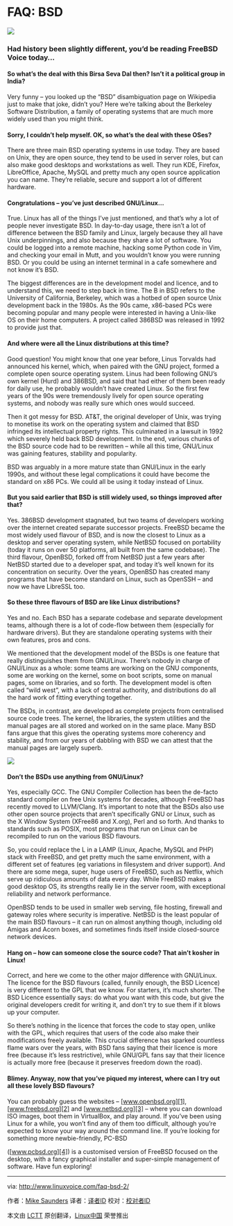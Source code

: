 FAQ: BSD
================================================================================
![](http://www.linuxvoice.com/wp-content/uploads/2015/02/faq1-large1.png)

### Had history been slightly different, you’d be reading FreeBSD Voice today… ###

#### So what’s the deal with this Birsa Seva Dal then? Isn’t it a political group in India? ####

Very funny – you looked up the “BSD” disambiguation page on Wikipedia just to make that joke, didn’t you? Here we’re talking about the Berkeley Software Distribution, a family of operating systems that are much more widely used than you might think.

#### Sorry, I couldn’t help myself. OK, so what’s the deal with these OSes? ####

There are three main BSD operating systems in use today. They are based on Unix, they are open source, they tend to be used in server roles, but can also make good desktops and workstations as well. They run KDE, Firefox, LibreOffice, Apache, MySQL and pretty much any open source application you can name. They’re reliable, secure and support a lot of different hardware.

#### Congratulations – you’ve just described GNU/Linux… ####

True. Linux has all of the things I’ve just mentioned, and that’s why a lot of people never investigate BSD. In day-to-day usage, there isn’t a lot of difference between the BSD family and Linux, largely because they all have Unix underpinnings, and also because they share a lot of software. You could be logged into a remote machine, hacking some Python code in Vim, and checking your email in Mutt, and you wouldn’t know you were running BSD. Or you could be using an internet terminal in a cafe somewhere and not know it’s BSD.

The biggest differences are in the development model and licence, and to understand this, we need to step back in time. The B in BSD refers to the University of California, Berkeley, which was a hotbed of open source Unix development back in the 1980s. As the 90s came, x86-based PCs were becoming popular and many people were interested in having a Unix-like OS on their home computers. A project called 386BSD was released in 1992 to provide just that.

#### And where were all the Linux distributions at this time? ####

Good question! You might know that one year before, Linus Torvalds had announced his kernel, which, when paired with the GNU project, formed a complete open source operating system. Linus had been following GNU’s own kernel (Hurd) and 386BSD, and said that had either of them been ready for daily use, he probably wouldn’t have created Linux. So the first few years of the 90s were tremendously lively for open source operating systems, and nobody was really sure which ones would succeed.

Then it got messy for BSD. AT&T, the original developer of Unix, was trying to monetise its work on the operating system and claimed that BSD infringed its intellectual property rights. This culminated in a lawsuit in 1992 which severely held back BSD development. In the end, various chunks of the BSD source code had to be rewritten – while all this time, GNU/Linux was gaining features, stability and popularity.

BSD was arguably in a more mature state than GNU/Linux in the early 1990s, and without these legal complications it could have become the standard on x86 PCs. We could all be using it today instead of Linux.

#### But you said earlier that BSD is still widely used, so things improved after that? ####

Yes. 386BSD development stagnated, but two teams of developers working over the internet created separate successor projects. FreeBSD became the most widely used flavour of BSD, and is now the closest to Linux as a desktop and server operating system, while NetBSD focused on portability (today it runs on over 50 platforms, all built from the same codebase). The third flavour, OpenBSD, forked off from NetBSD just a few years after NetBSD started due to a developer spat, and today it’s well known for its concentration on security. Over the years, OpenBSD has created many programs that have become standard on Linux, such as OpenSSH – and now we have LibreSSL too.

#### So these three flavours of BSD are like Linux distributions? ####

Yes and no. Each BSD has a separate codebase and separate development teams, although there is a lot of code-flow between them (especially for hardware drivers). But they are standalone operating systems with their own features, pros and cons.

We mentioned that the development model of the BSDs is one feature that really distinguishes them from GNU/Linux. There’s nobody in charge of GNU/Linux as a whole: some teams are working on the GNU components, some are working on the kernel, some on boot scripts, some on manual pages, some on libraries, and so forth. The development model is often called “wild west”, with a lack of central authority, and distributions do all the hard work of fitting everything together.

The BSDs, in contrast, are developed as complete projects from centralised source code trees. The kernel, the libraries, the system utilities and the manual pages are all stored and worked on in the same place. Many BSD fans argue that this gives the operating systems more coherency and stability, and from our years of dabbling with BSD we can attest that the manual pages are largely superb.

![](http://www.linuxvoice.com/wp-content/uploads/2015/02/faq2-large1.png)

#### Don’t the BSDs use anything from GNU/Linux? ####

Yes, especially GCC. The GNU Compiler Collection has been the de-facto standard compiler on free Unix systems for decades, although FreeBSD has recently moved to LLVM/Clang. It’s important to note that the BSDs also use other open source projects that aren’t specifically GNU or Linux, such as the X Window System (XFree86 and X.org), Perl and so forth. And thanks to standards such as POSIX, most programs that run on Linux can be recompiled to run on the various BSD flavours.

So, you could replace the L in a LAMP (Linux, Apache, MySQL and PHP) stack with FreeBSD, and get pretty much the same environment, with a different set of features (eg variations in filesystem and driver support). And there are some mega, super, huge users of FreeBSD, such as Netflix, which serve up ridiculous amounts of data every day. While FreeBSD makes a good desktop OS, its strengths really lie in the server room, with exceptional reliability and network performance.

OpenBSD tends to be used in smaller web serving, file hosting, firewall and gateway roles where security is imperative. NetBSD is the least popular of the main BSD flavours – it can run on almost anything though, including old Amigas and Acorn boxes, and sometimes finds itself inside closed-source network devices.

#### Hang on – how can someone close the source code? That ain’t kosher in Linux! ####

Correct, and here we come to the other major difference with GNU/Linux. The licence for the BSD flavours (called, funnily enough, the BSD Licence) is very different to the GPL that we know. For starters, it’s much shorter. The BSD Licence essentially says: do what you want with this code, but give the original developers credit for writing it, and don’t try to sue them if it blows up your computer.

So there’s nothing in the licence that forces the code to stay open, unlike with the GPL, which requires that users of the code also make their modifications freely available. This crucial difference has sparked countless flame wars over the years, with BSD fans saying that their licence is more free (because it’s less restrictive), while GNU/GPL fans say that their licence is actually more free (because it preserves freedom down the road).

#### Blimey. Anyway, now that you’ve piqued my interest, where can I try out all these lovely BSD flavours? ####

You can probably guess the websites – [www.openbsd.org][1], [www.freebsd.org][2] and [www.netbsd.org][3] – where you can download ISO images, boot them in VirtualBox, and play around. If you’ve been using Linux for a while, you won’t find any of them too difficult, although you’re expected to know your way around the command line. If you’re looking for something more newbie-friendly, PC-BSD

([www.pcbsd.org][4]) is a customised version of FreeBSD focused on the desktop, with a fancy graphical installer and super-simple management of software. Have fun exploring!





--------------------------------------------------------------------------------

via: http://www.linuxvoice.com/faq-bsd-2/

作者：[Mike Saunders][a]
译者：[译者ID](https://github.com/译者ID)
校对：[校对者ID](https://github.com/校对者ID)

本文由 [LCTT](https://github.com/LCTT/TranslateProject) 原创翻译，[Linux中国](http://linux.cn/) 荣誉推出

[a]:http://www.linuxvoice.com/author/mike/
[1]:http://www.openbsd.org/
[2]:http://www.freebsd.org/
[3]:http://www.netbsd.org/
[4]:http://www.pcbsd.org/